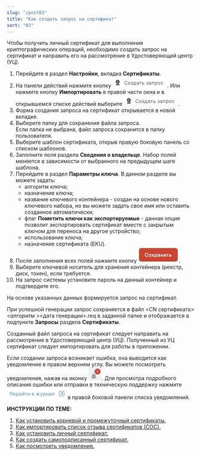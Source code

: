 ```yaml
---
slug: "/post03"
title: "Как создать запрос на сертификат"
sort: "03"
---
```


Чтобы получить личный сертификат для выполнения криптографических операций, необходимо создать запрос на сертификат и направить его на рассмотрение в Удостоверяющий центр (УЦ).

1. Перейдите в раздел **Настройки**, вкладка **Сертификаты**.
2. На панели действий нажмите кнопку ![new-certs.jpg](./images/new-certs.jpg "Создать запрос").
    Или нажмите кнопку **Импортировать** в правой части окна и в открывшемся списке действий выберите ![new-certs.jpg](./images/new-certs.jpg "Создать запрос").
5. Форма создания запроса на сертификат открывается в новой вкладке.
6. Выберите папку для сохранения файла запроса.   
    Если папка не выбрана, файл запроса сохранится в папку пользователя.
7. Выберите шаблон сертификата, открыв правую боковую панель со списком шаблонов.
8. Заполните поля раздела **Сведения о владельце**.
    Набор полей меняется в зависимости от  выбранного на предыдущем шаге шаблона.
9. Перейдите в раздел **Параметры ключа**.
    В данном разделе вы можете задать:
    - алгоритм ключа;
    - назначение ключа;
    - название ключевого контейнера - создан на основе нового ключевого набора, но вы можете задать свое имя или оставить созданное автоматически;
    - флаг **Пометить ключи как экспортируемые** - данная опция позволит экспортировать сертификат вместе с закрытым ключом для переноса на другое устройство;
    - использование ключа;
    - назначение сертификата (EKU).
10. После заполнения всех полей нажмите кнопку ![save-button.jpg](./images/save-button.jpg "Сохранить").  
11. Выберите ключевой носитель для хранения контейнера (реестр, диск, токен), если требуется.
12. На запрос системы установите пароль на данный контейнер и подтвердите его. 

На основе указанных данных формируется запрос на сертификат.  

При успешной генерации запрос сохраняется в файл \<CN сертификата\>_\<алгоритм \>_\<дата генерации\>.req в заданной папке и отображается в подпункте **Запросы** раздела **Сертификаты**.

Созданный файл запроса на сертификат следует направить на рассмотрение в Удостоверяющий центр (УЦ). Полученный из УЦ сертификат следует импортировать для работы в приложении.

Если создании запроса возникает ошибка, она выводится как уведомление в правом верхнем углу. Вы можете посмотреть уведомления, нажав на иконку ![notifications-button.jpg](./images/notifications-button.jpg "События"). Для просмотра подробного описания ошибки или отправки в техническую поддержку нажмите ![to-log-button.jpg](./images/to-log-button.jpg "Перейти в журнал") в правой боковой панели списка уведомлений.

**ИНСТРУКЦИИ ПО ТЕМЕ:**  
1. [Как установить корневой и промежуточный сертификаты.](https://docs.cryptoarm.ru/06-v3.2-Beta/008-certs/import-UC-certs)  
2. [Как импортировать список отзыва сертификатов (СОС).](https://docs.cryptoarm.ru/06-v3.2-Beta/008-certs/import-crl)  
4. [Как установить личный сертификат.](https://docs.cryptoarm.ru/06-v3.2-Beta/008-certs/import-my-cert)  
5. [Как создать самоподписанный сертификат.](https://docs.cryptoarm.ru/06-v3.2-Beta/007-cryptoarm/self-signed-cert)  
6.  [Как посмотреть уведомления.](https://docs.cryptoarm.ru/06-v3.2-Beta/007-cryptoarm/notifications)  
